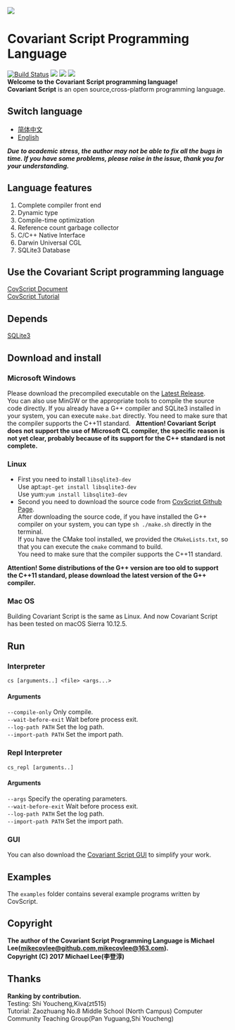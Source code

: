 ![](https://github.com/covscript/covscript/raw/master/icon/covariant_script_wide.png)
# Covariant Script Programming Language #
[![Build Status](https://travis-ci.org/covscript/covscript.svg?branch=master)](https://travis-ci.org/covscript/covscript) [![](https://img.shields.io/badge/GUI%20build-passing-blue.svg)](https://github.com/covscript/covscript-gui/releases/latest) [![](https://img.shields.io/badge/language-C%2B%2B-blue.svg)](http://www.cplusplus.com/) [![](https://img.shields.io/badge/license-AGPL--3.0-blue.svg)](https://github.com/covscript/covscript/blob/master/LICENSE)  
**Welcome to the Covariant Script programming language!**  
**Covariant Script** is an open source,cross-platform programming language.
## Switch language ##
- [简体中文](https://github.com/covscript/covscript/blob/master/README.zh_CN.md)
- [English](https://github.com/covscript/covscript/blob/master/README.md)

***Due to academic stress, the author may not be able to fix all the bugs in time. If you have some problems, please raise in the issue, thank you for your understanding.***
## Language features ##
1. Complete compiler front end
2. Dynamic type
3. Compile-time optimization
4. Reference count garbage collector
5. C/C++ Native Interface
6. Darwin Universal CGL
7. SQLite3 Database

## Use the Covariant Script programming language ##
[CovScript Document](https://github.com/covscript/covscript-docs)  
[CovScript Tutorial](https://github.com/covscript/covscript-tutorial)  
## Depends ##
[SQLite3](http://www.sqlite.org/)
## Download and install ##
### Microsoft Windows ###
Please download the precompiled executable on the [Latest Release](https://github.com/covscript/covscript/releases/latest).   
You can also use MinGW or the appropriate tools to compile the source code directly. If you already have a G++ compiler and SQLite3 installed in your system, you can execute `make.bat` directly. You need to make sure that the compiler supports the C++11 standard.  
**Attention! Covariant Script does not support the use of Microsoft CL compiler, the specific reason is not yet clear, probably because of its support for the C++ standard is not complete.**
### Linux ###
- First you need to install `libsqlite3-dev`  
Use apt:`apt-get install libsqlite3-dev`  
Use yum:`yum install libsqlite3-dev`  
- Second you need to download the source code from [CovScript Github Page](https://github.com/covscript/covscript).  
After downloading the source code, if you have installed the G++ compiler on your system, you can type `sh ./make.sh` directly in the terminal.  
If you have the CMake tool installed, we provided the `CMakeLists.txt`, so that you can execute the `cmake` command to build.  
You need to make sure that the compiler supports the C++11 standard.  

**Attention! Some distributions of the G++ version are too old to support the C++11 standard, please download the latest version of the G++ compiler.**
### Mac OS ###
Building Covariant Script is the same as Linux. And now Covariant Script has been tested on macOS Sierra 10.12.5.
## Run ##
### Interpreter ###
`cs [arguments..] <file> <args...>`  
#### Arguments ####
`--compile-only` Only compile.  
`--wait-before-exit` Wait before process exit.  
`--log-path PATH` Set the log path.  
`--import-path PATH` Set the import path.  
### Repl Interpreter ###
`cs_repl [arguments..]`  
#### Arguments ####
`--args` Specify the operating parameters.  
`--wait-before-exit` Wait before process exit.  
`--log-path PATH` Set the log path.  
`--import-path PATH` Set the import path.  
### GUI ###
You can also download the [Covariant Script GUI](https://github.com/covscript/covscript-gui/releases/latest) to simplify your work.
## Examples ##
The `examples` folder contains several example programs written by CovScript.
## Copyright ##
**The author of the Covariant Script Programming Language is Michael Lee(mikecovlee@github.com,mikecovlee@163.com).**  
**Copyright (C) 2017 Michael Lee(李登淳)**  
## Thanks ##
**Ranking by contribution.**  
Testing: Shi Youcheng,Kiva(zt515)  
Tutorial: Zaozhuang No.8 Middle School (North Campus) Computer Community Teaching Group(Pan Yuguang,Shi Youcheng)  
